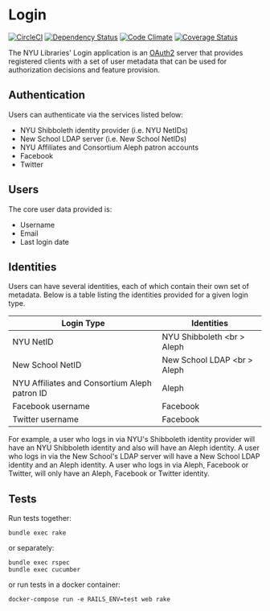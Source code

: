 # Login

[![CircleCI](https://circleci.com/gh/NYULibraries/login.svg?style=svg)](https://circleci.com/gh/NYULibraries/login)
[![Dependency Status](https://gemnasium.com/NYULibraries/login.png)](https://gemnasium.com/NYULibraries/login)
[![Code Climate](https://codeclimate.com/github/NYULibraries/login.png)](https://codeclimate.com/github/NYULibraries/login)
[![Coverage Status](https://coveralls.io/repos/github/NYULibraries/login/badge.svg?branch=master)](https://coveralls.io/github/NYULibraries/login?branch=master)

The NYU Libraries' Login application is an [OAuth2](http://oauth.net/2/) server
that provides registered clients with a set of user metadata that can be used for
authorization decisions and feature provision.

## Authentication
Users can authenticate via the services listed below:

- NYU Shibboleth identity provider (i.e. NYU NetIDs)
- New School LDAP server (i.e. New School NetIDs)
- NYU Affiliates and Consortium Aleph patron accounts
- Facebook
- Twitter

## Users
The core user data provided is:

  - Username
  - Email
  - Last login date

## Identities
Users can have several identities, each of which contain their own set of metadata.
Below is a table listing the identities provided for a given login type.

| Login Type | Identities |
| ---------------------- | ---------- |
| NYU NetID | NYU Shibboleth <br \> Aleph |
| New School NetID | New School LDAP <br \> Aleph |
| NYU Affiliates and Consortium Aleph patron ID | Aleph |
| Facebook username | Facebook |
| Twitter username | Facebook |

For example, a user who logs in via NYU's Shibboleth identity provider will have an
NYU Shibboleth identity and also will have an Aleph identity. A user who logs in
via the New School's LDAP server will have a New School LDAP identity and an Aleph
identity. A user who logs in via Aleph, Facebook or Twitter, will only have an Aleph,
Facebook or Twitter identity.

## Tests

Run tests together:

```
bundle exec rake
```

or separately:

```
bundle exec rspec
bundle exec cucumber
```

or run tests in a docker container:

```
docker-compose run -e RAILS_ENV=test web rake
```
